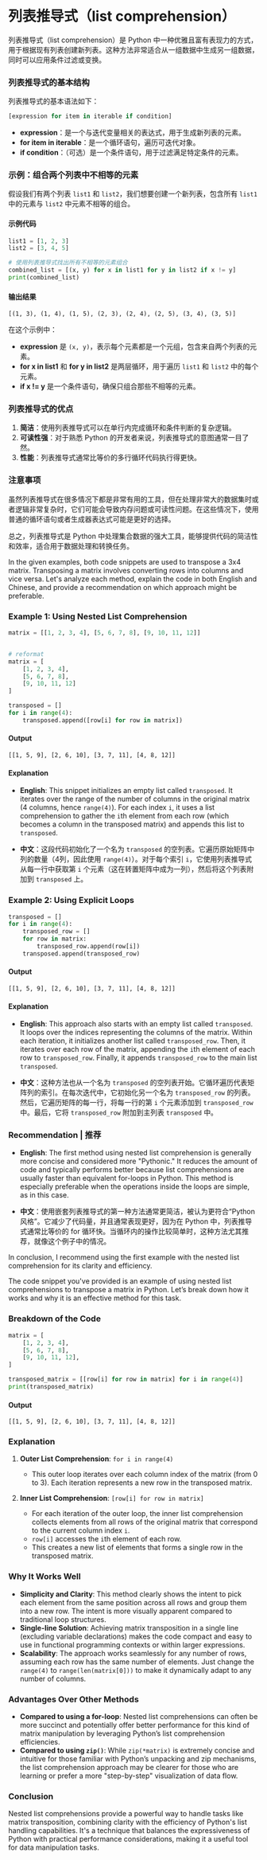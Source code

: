 # 列表推导式（list comprehension）

列表推导式（list comprehension）是 Python 中一种优雅且富有表现力的方式，用于根据现有列表创建新列表。这种方法非常适合从一组数据中生成另一组数据，同时可以应用条件过滤或变换。

### 列表推导式的基本结构

列表推导式的基本语法如下：

```python
[expression for item in iterable if condition]
```

- **expression**：是一个与迭代变量相关的表达式，用于生成新列表的元素。
- **for item in iterable**：是一个循环语句，遍历可迭代对象。
- **if condition**：（可选）是一个条件语句，用于过滤满足特定条件的元素。

### 示例：组合两个列表中不相等的元素

假设我们有两个列表 `list1` 和 `list2`，我们想要创建一个新列表，包含所有 `list1` 中的元素与 `list2` 中元素不相等的组合。

#### 示例代码

```python
list1 = [1, 2, 3]
list2 = [3, 4, 5]

# 使用列表推导式找出所有不相等的元素组合
combined_list = [(x, y) for x in list1 for y in list2 if x != y]
print(combined_list)
```

#### 输出结果

```
[(1, 3), (1, 4), (1, 5), (2, 3), (2, 4), (2, 5), (3, 4), (3, 5)]
```

在这个示例中：

- **expression** 是 `(x, y)`，表示每个元素都是一个元组，包含来自两个列表的元素。
- **for x in list1** 和 **for y in list2** 是两层循环，用于遍历 `list1` 和 `list2` 中的每个元素。
- **if x != y** 是一个条件语句，确保只组合那些不相等的元素。

### 列表推导式的优点

1. **简洁**：使用列表推导式可以在单行内完成循环和条件判断的复杂逻辑。
2. **可读性强**：对于熟悉 Python 的开发者来说，列表推导式的意图通常一目了然。
3. **性能**：列表推导式通常比等价的多行循环代码执行得更快。

### 注意事项

虽然列表推导式在很多情况下都是非常有用的工具，但在处理非常大的数据集时或者逻辑非常复杂时，它们可能会导致内存问题或可读性问题。在这些情况下，使用普通的循环语句或者生成器表达式可能是更好的选择。

总之，列表推导式是 Python 中处理集合数据的强大工具，能够提供代码的简洁性和效率，适合用于数据处理和转换任务。

In the given examples, both code snippets are used to transpose a 3x4 matrix. Transposing a matrix involves converting rows into columns and vice versa. Let's analyze each method, explain the code in both English and Chinese, and provide a recommendation on which approach might be preferable.

### Example 1: Using Nested List Comprehension

```python
matrix = [[1, 2, 3, 4], [5, 6, 7, 8], [9, 10, 11, 12]]


# reformat
matrix = [
    [1, 2, 3, 4],
    [5, 6, 7, 8],
    [9, 10, 11, 12]
]

transposed = []
for i in range(4):
    transposed.append([row[i] for row in matrix])
```
#### Output

```
[[1, 5, 9], [2, 6, 10], [3, 7, 11], [4, 8, 12]]
```
#### Explanation

- **English**: This snippet initializes an empty list called `transposed`. It iterates over the range of the number of columns in the original matrix (4 columns, hence `range(4)`). For each index `i`, it uses a list comprehension to gather the `i`th element from each row (which becomes a column in the transposed matrix) and appends this list to `transposed`.

- **中文**：这段代码初始化了一个名为 `transposed` 的空列表。它遍历原始矩阵中列的数量（4列，因此使用 `range(4)`）。对于每个索引 `i`，它使用列表推导式从每一行中获取第 `i` 个元素（这在转置矩阵中成为一列），然后将这个列表附加到 `transposed` 上。

### Example 2: Using Explicit Loops

```python
transposed = []
for i in range(4):
    transposed_row = []
    for row in matrix:
        transposed_row.append(row[i])
    transposed.append(transposed_row)
```
#### Output

```
[[1, 5, 9], [2, 6, 10], [3, 7, 11], [4, 8, 12]]
```
#### Explanation

- **English**: This approach also starts with an empty list called `transposed`. It loops over the indices representing the columns of the matrix. Within each iteration, it initializes another list called `transposed_row`. Then, it iterates over each row of the matrix, appending the `i`th element of each row to `transposed_row`. Finally, it appends `transposed_row` to the main list `transposed`.

- **中文**：这种方法也从一个名为 `transposed` 的空列表开始。它循环遍历代表矩阵列的索引。在每次迭代中，它初始化另一个名为 `transposed_row` 的列表。然后，它遍历矩阵的每一行，将每一行的第 `i` 个元素添加到 `transposed_row` 中。最后，它将 `transposed_row` 附加到主列表 `transposed` 中。

### Recommendation | 推荐

- **English**: The first method using nested list comprehension is generally more concise and considered more "Pythonic." It reduces the amount of code and typically performs better because list comprehensions are usually faster than equivalent for-loops in Python. This method is especially preferable when the operations inside the loops are simple, as in this case.

- **中文**：使用嵌套列表推导式的第一种方法通常更简洁，被认为更符合“Python风格”。它减少了代码量，并且通常表现更好，因为在 Python 中，列表推导式通常比等价的 for 循环快。当循环内的操作比较简单时，这种方法尤其推荐，就像这个例子中的情况。

In conclusion, I recommend using the first example with the nested list comprehension for its clarity and efficiency.

The code snippet you've provided is an example of using nested list comprehensions to transpose a matrix in Python. Let’s break down how it works and why it is an effective method for this task.

### Breakdown of the Code

```python
matrix = [
    [1, 2, 3, 4],
    [5, 6, 7, 8],
    [9, 10, 11, 12],
]

transposed_matrix = [[row[i] for row in matrix] for i in range(4)]
print(transposed_matrix)
```

#### Output

```
[[1, 5, 9], [2, 6, 10], [3, 7, 11], [4, 8, 12]]
```

### Explanation

1. **Outer List Comprehension**: `for i in range(4)`
   - This outer loop iterates over each column index of the matrix (from 0 to 3). Each iteration represents a new row in the transposed matrix.

2. **Inner List Comprehension**: `[row[i] for row in matrix]`
   - For each iteration of the outer loop, the inner list comprehension collects elements from all rows of the original matrix that correspond to the current column index `i`.
   - `row[i]` accesses the `i`th element of each row.
   - This creates a new list of elements that forms a single row in the transposed matrix.

### Why It Works Well

- **Simplicity and Clarity**: This method clearly shows the intent to pick each element from the same position across all rows and group them into a new row. The intent is more visually apparent compared to traditional loop structures.
- **Single-line Solution**: Achieving matrix transposition in a single line (excluding variable declarations) makes the code compact and easy to use in functional programming contexts or within larger expressions.
- **Scalability**: The approach works seamlessly for any number of rows, assuming each row has the same number of elements. Just change the `range(4)` to `range(len(matrix[0]))` to make it dynamically adapt to any number of columns.

### Advantages Over Other Methods

- **Compared to using a for-loop**: Nested list comprehensions can often be more succinct and potentially offer better performance for this kind of matrix manipulation by leveraging Python’s list comprehension efficiencies.
- **Compared to using `zip()`**: While `zip(*matrix)` is extremely concise and intuitive for those familiar with Python’s unpacking and zip mechanisms, the list comprehension approach may be clearer for those who are learning or prefer a more "step-by-step" visualization of data flow.

### Conclusion

Nested list comprehensions provide a powerful way to handle tasks like matrix transposition, combining clarity with the efficiency of Python's list handling capabilities. It's a technique that balances the expressiveness of Python with practical performance considerations, making it a useful tool for data manipulation tasks.
